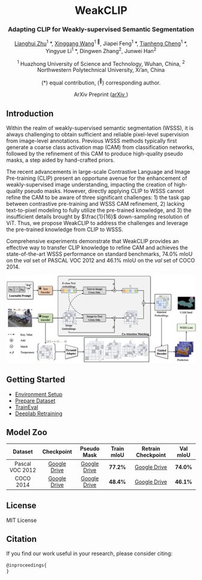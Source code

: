 <div align="center">
<h1>WeakCLIP </h1>
<h3>Adapting CLIP for Weakly-supervised Semantic Segmentation</h3>

[Lianghui Zhu](https://github.com/Unrealluver)<sup>1</sup> \*, [Xinggang Wang](https://scholar.google.com/citations?user=qNCTLV0AAAAJ&hl=zh-CN)<sup>1 :email:</sup>, Jiapei Feng<sup>1</sup> \*, [Tianheng Cheng](https://scholar.google.com/citations?hl=zh-CN&user=PH8rJHYAAAAJ)<sup>1</sup> \*, Yingyue Li<sup>1</sup> \*, Dingwen Zhang<sup>2</sup>, Junwei Han<sup>2</sup>
 
<sup>1</sup> Huazhong University of Science and Technology, Wuhan, China, <sup>2</sup> Northwestern Polytechnical University, Xi’an, China 

(\*) equal contribution, (<sup>:email:</sup>) corresponding author.

ArXiv Preprint ([arXiv ]())

</div>

## Introduction 
Within the realm of weakly-supervised semantic segmentation (WSSS), it is always challenging to obtain sufficient and reliable pixel-level supervision from image-level annotations. Previous WSSS methods typically first generate a coarse class activation map (CAM) from classification networks, followed by the refinement of this CAM to produce high-quality pseudo masks, a step aided by hand-crafted priors. 

The recent advancements in large-scale Contrastive Language and Image Pre-training (CLIP) present an opportune avenue for the enhancement of weakly-supervised image understanding, impacting the creation of high-quality pseudo masks. However, directly applying CLIP to WSSS cannot refine the CAM to be aware of three significant challenges: 1) the task gap between contrastive pre-training and WSSS CAM refinement, 2) lacking text-to-pixel modeling to fully utilize the pre-trained knowledge, and 3) the insufficient details brought by $\frac{1}{16}$ down-sampling resolution of ViT. 
Thus, we propose WeakCLIP to address the challenges and leverage the pre-trained knowledge from CLIP to WSSS.

Comprehensive experiments demonstrate that WeakCLIP provides an effective way to transfer CLIP knowledge to refine CAM and achieves the state-of-the-art WSSS performance on standard benchmarks, 74.0% mIoU on the $val$ set of PASCAL VOC 2012 and 46.1% mIoU on the $val$ set of COCO 2014.

<div align=center><img src="img/WeakCLIP.png" width="800px"></div>

## Getting Started
- [Environment Setup ](docs/Install.md)
- [Prepare Dataset](docs/prepare_dataset.md)
- [TrainEval](docs/TrainEval.md)
- [Deeplab Retraining](https://github.com/Yingyue-L/deeplabv1-resnet38)

## Model Zoo
|     Dataset     |                            Checkpoint                          |                          Pseudo Mask                           | Train mIoU |       Retrain Checkpoint                        | Val mIoU |
| :-----------: | :----------------------------------------------------------: | :----------------------------------------------------------: | :--------: |:----------------------------------------------------------: | :--------: |
| Pascal VOC 2012 | [Google Drive](https://drive.google.com/file/d/1RMGRNKF-xbs5ZQ1Z0d7LYl5qwdlpT3_d/view?usp=drive_link) | [Google Drive](https://drive.google.com/file/d/1innDS3W5Tq73ZuVBw7KCJ54qDyDMTYPH/view?usp=share_link) |   **77.2%**    |[Google Drive](https://drive.google.com/file/d/1kWpKPSvEflmODZe5PgJtMaZWlV3WC_AJ/view?usp=drive_link) |   **74.0%**    |
| COCO 2014 |   [Google Drive](https://drive.google.com/file/d/1Jxx8lerJoQtuu0uOknaXFOUIX5Vu4GEM/view?usp=drive_link) | [Google Drive](https://drive.google.com/file/d/1EXsVjIBjaw3lZlwwGteS9vXZnKXXx4n-/view?usp=share_link) |   **48.4%**    |[Google Drive](https://drive.google.com/file/d/1W_t2A0cakLcfmrlvWxAG0Ql5KU2G8WQM/view?usp=share_link) |   **46.1%**    |
## License
MIT License

## Citation
If you find our work useful in your research, please consider citing:
```
@inproceedings{
}
```
